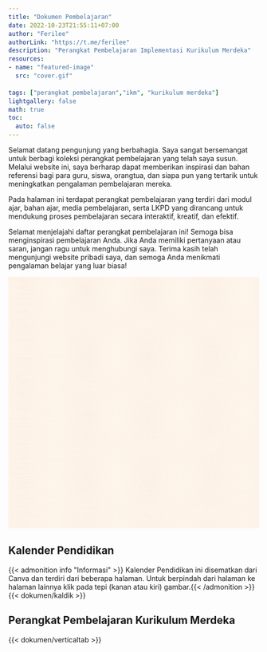 ```yaml
---
title: "Dokumen Pembelajaran"
date: 2022-10-23T21:55:11+07:00
author: "Ferilee"
authorLink: "https://t.me/ferilee"
description: "Perangkat Pembelajaran Implementasi Kurikulum Merdeka"
resources:
- name: "featured-image"
  src: "cover.gif"

tags: ["perangkat pembelajaran","ikm", "kurikulum merdeka"]
lightgallery: false
math: true
toc:
  auto: false
---
```

Selamat datang pengunjung yang berbahagia. Saya sangat bersemangat untuk berbagi koleksi perangkat pembelajaran yang telah saya susun. Melalui website ini, saya berharap dapat memberikan inspirasi dan bahan referensi bagi para guru, siswa, orangtua, dan siapa pun yang tertarik untuk meningkatkan pengalaman pembelajaran mereka.

Pada halaman ini terdapat perangkat pembelajaran yang terdiri dari modul ajar, bahan ajar, media pembelajaran, serta LKPD yang dirancang untuk mendukung proses pembelajaran secara interaktif, kreatif, dan efektif.

Selamat menjelajahi daftar perangkat pembelajaran ini! Semoga bisa menginspirasi pembelajaran Anda. Jika Anda memiliki pertanyaan atau saran, jangan ragu untuk menghubungi saya. Terima kasih telah mengunjungi website pribadi saya, dan semoga Anda menikmati pengalaman belajar yang luar biasa!

![](Kelas_ferilee.gif)
## Kalender Pendidikan
{{< admonition info "Informasi" >}}
Kalender Pendidikan ini disematkan dari Canva dan terdiri dari beberapa halaman. Untuk berpindah dari halaman ke halaman lainnya klik pada tepi (kanan atau kiri) gambar.{{< /admonition >}}
{{< dokumen/kaldik >}}

## Perangkat Pembelajaran Kurikulum Merdeka
{{< dokumen/verticaltab >}}

<!--

{{< style "text-align:justify; strong{color:#00b1ff;}" >}}{{< /style >}}

{{< admonition info "INFO" >}}
note, info, abstract, tip, success, question, warning, failure, danger, bug, example, quote
{{< /admonition >}}

{{< mermaid >}}
journey
    title My working day
    section Go to work
      Make tea: 5: Me
      Go upstairs: 3: Me
      Do work: 1: Me, Cat
    section Go home
      Go downstairs: 5: Me
      Sit down: 5: Me

{{< /mermaid >}}


{{< typeit >}}
This is a *paragraph* with **typing animation** based on [TypeIt](https://typeitjs.com/)...
{{< /typeit >}}


> **Fusion Drive** combines a hard drive with a flash storage (solid-state drive) and presents it as a single logical volume with the space of both drives combined.

$ c = \pm\sqrt{a^2 + b^2} $ and \\( f(x)=\int_{-\infty}^{\infty} \hat{f}(\xi) e^{2 \pi i \xi x} d \xi \\)

-->
